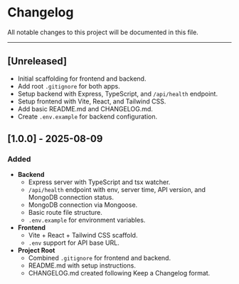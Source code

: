 # Changelog

All notable changes to this project will be documented in this file.

---

## [Unreleased]

- Initial scaffolding for frontend and backend.
- Add root `.gitignore` for both apps.
- Setup backend with Express, TypeScript, and `/api/health` endpoint.
- Setup frontend with Vite, React, and Tailwind CSS.
- Add basic README.md and CHANGELOG.md.
- Create `.env.example` for backend configuration.

## [1.0.0] - 2025-08-09

### Added

- **Backend**
  - Express server with TypeScript and tsx watcher.
  - `/api/health` endpoint with env, server time, API version, and MongoDB connection status.
  - MongoDB connection via Mongoose.
  - Basic route file structure.
  - `.env.example` for environment variables.
- **Frontend**
  - Vite + React + Tailwind CSS scaffold.
  - `.env` support for API base URL.
- **Project Root**
  - Combined `.gitignore` for frontend and backend.
  - README.md with setup instructions.
  - CHANGELOG.md created following Keep a Changelog format.
